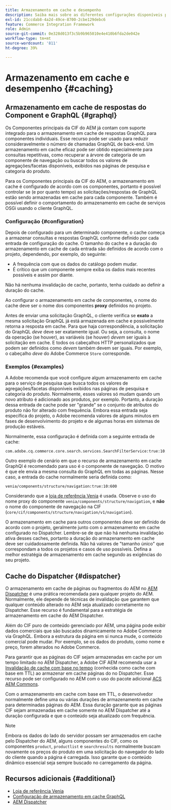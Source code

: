 ```yaml
---
title: Armazenamento em cache e desempenho
description: Saiba mais sobre as diferentes configurações disponíveis para habilitar o GraphQL e o armazenamento em cache de conteúdo para otimizar o desempenho da sua implementação comercial.
exl-id: 21ccdab8-4a2d-49ce-8700-2cbe129debc6
feature: Commerce Integration Framework
role: Admin
source-git-commit: 0e328d013f3c5b9b965010e4e410b6fda2de042e
workflow-type: tm+mt
source-wordcount: '811'
ht-degree: 39%

---
```


# Armazenamento em cache e desempenho {#caching}

## Armazenamento em cache de respostas do Component e GraphQL {#graphql}

Os Componentes principais da CIF do AEM já contam com suporte integrado para o armazenamento em cache de respostas GraphQL para componentes individuais. Esse recurso pode ser usado para reduzir consideravelmente o número de chamadas GraphQL de back-end. Um armazenamento em cache eficaz pode ser obtido especialmente para consultas repetitivas, como recuperar a árvore de categoria de um componente de navegação ou buscar todos os valores de agregações/facetas disponíveis, exibidos nas páginas de pesquisa e categoria do produto.

Para os Componentes principais da CIF do AEM, o armazenamento em cache é configurado de acordo com os componentes, portanto é possível controlar se (e por quanto tempo) as solicitações/respostas de GraphQL estão sendo armazenadas em cache para cada componente. Também é possível definir o comportamento do armazenamento em cache de serviços OSGi usando o cliente GraphQL.

### Configuração {#configuration}

Depois de configurado para um determinado componente, o cache começa a armazenar consultas e respostas GraphQL conforme definido por cada entrada de configuração do cache. O tamanho do cache e a duração do armazenamento em cache de cada entrada são definidos de acordo com o projeto, dependendo, por exemplo, do seguinte:

* A frequência com que os dados do catálogo podem mudar.
* É crítico que um componente sempre exiba os dados mais recentes possíveis e assim por diante.

Não há nenhuma invalidação de cache, portanto, tenha cuidado ao definir a duração do cache.

Ao configurar o armazenamento em cache de componentes, o nome do cache deve ser o nome dos componentes **proxy** definidos no projeto.

Antes de enviar uma solicitação GraphQL, o cliente verifica se **exato** a mesma solicitação GraphQL já está armazenada em cache e possivelmente retorna a resposta em cache. Para que haja correspondência, a solicitação do GraphQL _deve_ deve ser exatamente igual. Ou seja, a consulta, o nome da operação (se houver), as variáveis (se houver) _devem_ ser iguais à solicitação em cache. E todos os cabeçalhos HTTP personalizados que podem ser definidos como _devem_ também devem ser iguais. Por exemplo, o cabeçalho _deve_ do Adobe Commerce `Store` corresponde.

### Exemplos {#examples}

A Adobe recomenda que você configure algum armazenamento em cache para o serviço de pesquisa que busca todos os valores de agregações/facetas disponíveis exibidos nas páginas de pesquisa e categoria do produto. Normalmente, esses valores só mudam quando um novo atributo é adicionado aos produtos, por exemplo. Portanto, a duração dessa entrada de cache pode ser &quot;grande&quot; se o conjunto de atributos do produto não for alterado com frequência. Embora essa entrada seja específica do projeto, o Adobe recomenda valores de alguns minutos em fases de desenvolvimento do projeto e de algumas horas em sistemas de produção estáveis.

Normalmente, essa configuração é definida com a seguinte entrada de cache:

```
com.adobe.cq.commerce.core.search.services.SearchFilterService:true:10:3600
```

Outro exemplo de cenário em que o recurso de armazenamento em cache GraphQl é recomendado para uso é o componente de navegação. O motivo é que ele envia a mesma consulta do GraphQL em todas as páginas. Nesse caso, a entrada do cache normalmente seria definida como:

```
venia/components/structure/navigation:true:10:600
```

Considerando que a [loja de referência Venia](https://github.com/adobe/aem-cif-guides-venia) é usada. Observe o uso do nome proxy do componente `venia/components/structure/navigation`, e **não** o nome do componente de navegação na CIF (`core/cif/components/structure/navigation/v1/navigation`).

O armazenamento em cache para outros componentes deve ser definido de acordo com o projeto, geralmente junto com o armazenamento em cache configurado no Dispatcher. Lembre-se de que não há nenhuma invalidação ativa desses caches, portanto a duração do armazenamento em cache deve ser cuidadosamente definida. Não há valores de &quot;tamanho único&quot; que correspondam a todos os projetos e casos de uso possíveis. Defina a melhor estratégia de armazenamento em cache segundo as exigências do seu projeto.

## Cache do Dispatcher {#dispatcher}

O armazenamento em cache de páginas ou fragmentos do AEM no [AEM Dispatcher](https://experienceleague.adobe.com/docs/experience-manager-dispatcher/using/dispatcher.html?lang=pt-BR) é uma prática recomendada para qualquer projeto do AEM. Normalmente, ele depende de técnicas de invalidação que garantem que qualquer conteúdo alterado no AEM seja atualizado corretamente no Dispatcher. Esse recurso é fundamental para a estratégia de armazenamento em cache do AEM Dispatcher.

Além do CIF puro de conteúdo gerenciado por AEM, uma página pode exibir dados comerciais que são buscados dinamicamente no Adobe Commerce via GraphQL. Embora a estrutura da página em si nunca mude, o conteúdo comercial pode mudar. Por exemplo, se os dados do produto, como nome e preço, forem alterados no Adobe Commerce.

Para garantir que as páginas do CIF sejam armazenadas em cache por um tempo limitado no AEM Dispatcher, a Adobe CIF AEM recomenda usar a [Invalidação de cache com base no tempo](https://experienceleague.adobe.com/docs/experience-manager-dispatcher/using/configuring/dispatcher-configuration.html#configuring-time-based-cache-invalidation-enablettl) (conhecida como cache com base em TTL) ao armazenar em cache páginas do no Dispatcher. Esse recurso pode ser configurado no AEM com o uso do pacote adicional [ACS AEM Commons](https://adobe-consulting-services.github.io/acs-aem-commons/).

Com o armazenamento em cache com base em TTL, o desenvolvedor normalmente define uma ou várias durações de armazenamento em cache para determinadas páginas do AEM. Essa duração garante que as páginas CIF sejam armazenadas em cache somente no AEM Dispatcher até a duração configurada e que o conteúdo seja atualizado com frequência.

>[!NOTE]
>
>Embora os dados do lado do servidor possam ser armazenados em cache pelo Dispatcher do AEM, alguns componentes do CIF, como os componentes `product`, `productlist` e `searchresults` normalmente buscam novamente os preços do produto em uma solicitação do navegador do lado do cliente quando a página é carregada. Isso garante que o conteúdo dinâmico essencial seja sempre buscado no carregamento da página.

## Recursos adicionais {#additional}

* [Loja de referência Venia](https://github.com/adobe/aem-cif-guides-venia)
* [Configuração de armazenamento em cache GraphQL](https://github.com/adobe/commerce-cif-graphql-client#caching)
* [AEM Dispatcher](https://experienceleague.adobe.com/docs/experience-manager-dispatcher/using/dispatcher.html?lang=pt-BR)
